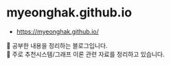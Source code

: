 # myeonghak.github.io

* https://myeonghak.github.io/

:seedling: 공부한 내용을 정리하는 블로그입니다.  
:seedling: 주로 추천시스템/그래프 이론 관련 자료를 정리하고 있습니다.

